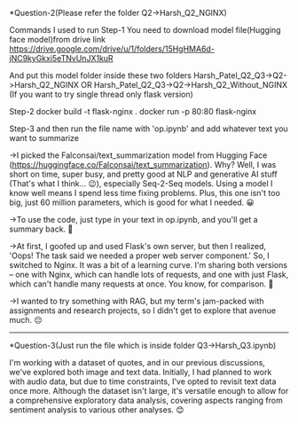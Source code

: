 *Question-2(Please refer the folder Q2->Harsh_Q2_NGINX)

Commands I used to run
Step-1
You need to download model file(Hugging face model)from drive link 
https://drive.google.com/drive/u/1/folders/15HgHMA6d-jNC9kyGkxi5eTNvUnJX1kuR

And put this model folder inside these two folders
Harsh_Patel_Q2_Q3->Q2->Harsh_Q2_NGINX 
OR
Harsh_Patel_Q2_Q3->Q2->Harsh_Q2_Without_NGINX (If you want to try single thread only flask version)

Step-2
docker build -t flask-nginx .
docker run -p 80:80 flask-nginx

Step-3
and then run the file name with 'op.ipynb' and add whatever text you want to summarize

->I picked the Falconsai/text_summarization model from Hugging Face (https://huggingface.co/Falconsai/text_summarization). Why? Well, I was short on time, super busy, and pretty good at NLP and generative AI stuff (That's what I think... 😉), especially Seq-2-Seq models. Using a model I know well means I spend less time fixing problems. Plus, this one isn't too big, just 60 million parameters, which is good for what I needed. 😀

->To use the code, just type in your text in op.ipynb, and you'll get a summary back. 📝

->At first, I goofed up and used Flask's own server, but then I realized, 'Oops! The task said we needed a proper web server component.' So, I switched to Nginx. It was a bit of a learning curve. I'm sharing both versions – one with Nginx, which can handle lots of requests, and one with just Flask, which can't handle many requests at once. You know, for comparison. 🔄

->I wanted to try something with RAG, but my term's jam-packed with assignments and research projects, so I didn't get to explore that avenue much. 😔
____________________________________________________________________________________

*Question-3(Just run the file which is inside folder Q3->Harsh_Q3.ipynb)

I'm working with a dataset of quotes, and in our previous discussions, we've explored both image and text data. Initially, I had planned to work with audio data, but due to time constraints, I've opted to revisit text data once more. Although the dataset isn't large, it's versatile enough to allow for a comprehensive exploratory data analysis, covering aspects ranging from sentiment analysis to various other analyses. 😊